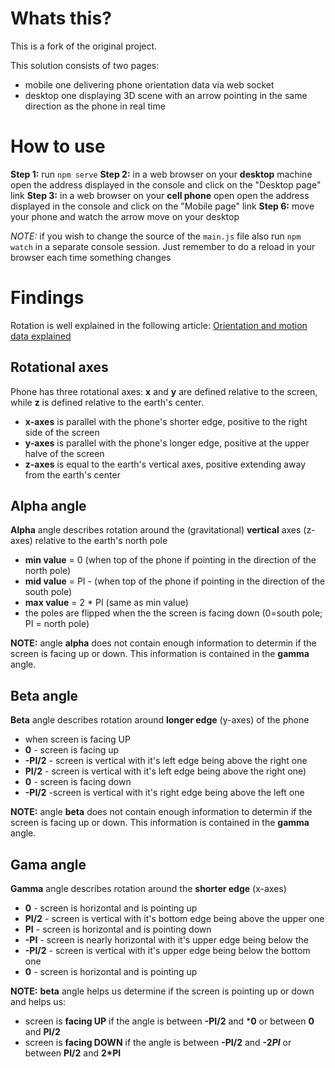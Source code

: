# Whats this?
This is a fork of the original project.

This solution consists of two pages:
* mobile one delivering phone orientation data via web socket
* desktop one displaying 3D scene with an arrow pointing in the same direction as the phone in real time

# How to use
**Step 1:** run `npm serve`
**Step 2:** in a web browser on your **desktop** machine open the address displayed in the console and click on the "Desktop page" link
**Step 3:** in a web browser on your **cell phone** open open the address displayed in the console and click on the "Mobile page" link
**Step 6:** move your phone and watch the arrow move on your desktop

*NOTE:* if you wish to change the source of the `main.js` file also run `npm watch` in a separate console session. Just remember to do a reload in your browser each time something changes


# Findings
Rotation is well explained in the following article: [Orientation and motion data explained
](https://developer.mozilla.org/en-US/docs/Web/Guide/Events/Orientation_and_motion_data_explained)

## Rotational axes
Phone has three rotational axes: **x** and **y** are defined relative to the screen, while **z** is defined relative to the earth's center.

* **x-axes** is parallel with the phone's shorter edge, positive to the right side of the screen
* **y-axes** is parallel with the phone's longer edge, positive at the upper halve of the screen
* **z-axes** is equal to the earth's vertical axes, positive extending away from the earth's center

## Alpha angle
**Alpha** angle describes rotation around the (gravitational) **vertical** axes (z-axes) relative to the earth's north pole
* **min value** = 0 (when top of the phone if pointing in the direction of the north pole)
* **mid value** = PI - (when top of the phone if pointing in the direction of the south pole)
* **max value** = 2 * PI (same as min value)
* the poles are flipped when the the screen is facing down (0=south pole; PI = north pole)

**NOTE:** angle **alpha** does not contain enough information to determin if the screen is facing up or down. This information is contained in the **gamma** angle.

## Beta angle
**Beta** angle describes rotation around **longer edge** (y-axes) of the phone
* when screen is facing UP
* **0** - screen is facing up
* **-PI/2** - screen is vertical with it's left edge being above the right one
* **PI/2** - screen is vertical with it's left edge being above the right one)
* **0** - screen is facing down
* **-PI/2** -screen is vertical with it's right edge being above the left one

**NOTE:** angle **beta** does not contain enough information to determin if the screen is facing up or down. This information is contained in the **gamma** angle.

## Gama angle
**Gamma** angle describes rotation around the **shorter edge** (x-axes)
* **0** - screen is horizontal and is pointing up
* **PI/2** - screen is vertical with it's bottom edge being above the upper one
* **PI** - screen is horizontal and is pointing down
* **-PI** - screen is nearly horizontal with it's upper edge being below the
* **-PI/2** - screen is vertical with it's upper edge being below the bottom one
* **0** - screen is horizontal and is pointing up

**NOTE:** **beta** angle helps us determine if the screen is pointing up or down and helps us:
* screen is **facing UP** if the angle is between **-PI/2** and ***0** or between **0** and **PI/2**
* screen is **facing DOWN** if the angle is between **-PI/2** and **-2*PI*** or between **PI/2** and **2*PI**